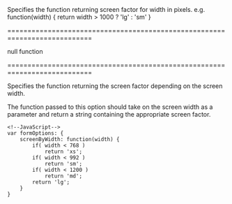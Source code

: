 <!--**
/*-------------------------------------------
    Auto-generated file. Do not modify.
-------------------------------------------

**-->
<!--d-->Specifies the function returning screen factor for width in pixels. e.g. function(width) { return width > 1000 ? 'lg' : 'sm' }<!--/d-->
===========================================================================
<!--default-->null<!--/default-->
<!--type-->function<!--/type-->
===========================================================================

<!--shortDescription-->
Specifies the function returning the screen factor depending on the screen width.
<!--/shortDescription-->

<!--fullDescription-->
The function passed to this option should take on the screen width as a parameter and return a string containing the appropriate screen factor.

    <!--JavaScript-->
    var formOptions: {
        screenByWidth: function(width) {
            if( width < 768 )
                return 'xs';
            if( width < 992 )
                return 'sm';
            if( width < 1200 )
                return 'md';
            return 'lg';
        }
    }
<!--/fullDescription-->
